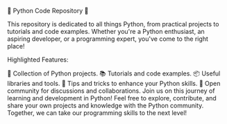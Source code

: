 🐍 Python Code Repository 🐍

This repository is dedicated to all things Python, from practical projects to tutorials and code examples. Whether you're a Python enthusiast, an aspiring developer, or a programming expert, you've come to the right place!

Highlighted Features:

🌟 Collection of Python projects.
📚 Tutorials and code examples.
📦 Useful libraries and tools.
🚀 Tips and tricks to enhance your Python skills.
💬 Open community for discussions and collaborations.
Join us on this journey of learning and development in Python! Feel free to explore, contribute, and share your own projects and knowledge with the Python community. Together, we can take our programming skills to the next level!
